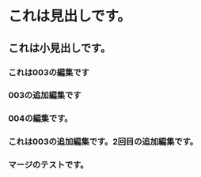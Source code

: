 # これは見出しです。
## これは小見出しです。
### これは003の編集です
### 003の追加編集です
### 004の編集です。
### これは003の追加編集です。2回目の追加編集です。
### マージのテストです。